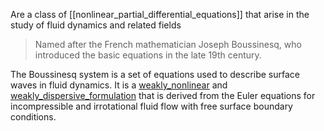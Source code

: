 Are a class of [[nonlinear_partial_differential_equations]] that arise in the study of fluid dynamics and related fields 

> Named after the French mathematician Joseph Boussinesq, who introduced the basic equations in the late 19th century.

The Boussinesq system is a set of equations used to describe surface waves in fluid dynamics. It is a [weakly_nonlinear](weakly_nonlinear_formulations.md) and [weakly_dispersive_formulation](weakly_dispersive_formulations.md) that is derived from the Euler equations for incompressible and irrotational fluid flow with free surface boundary conditions.

